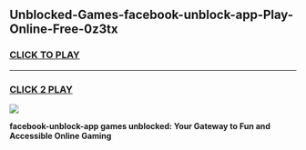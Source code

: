 
## Unblocked-Games-facebook-unblock-app-Play-Online-Free-0z3tx
<h3>
<a href="https://premium76.site?title=facebook-unblock-app&ref=26A">CLICK TO PLAY</a></h3>
<hr>

<h3>
<a href="https://premium76.site?title=facebook-unblock-app&ref=26A">CLICK 2 PLAY</a>
  
</h3>

<a href="https://premium76.site?title=facebook-unblock-app&ref=26A"><img src="https://clearcache.store/games.png"></a>


**facebook-unblock-app games unblocked: Your Gateway to Fun and Accessible Online Gaming**
